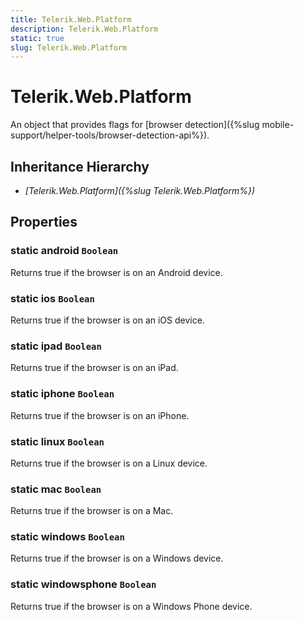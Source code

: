 ```yaml
---
title: Telerik.Web.Platform
description: Telerik.Web.Platform
static: true
slug: Telerik.Web.Platform
---
```


# Telerik.Web.Platform

An object that provides flags for [browser detection]({%slug mobile-support/helper-tools/browser-detection-api%}).

## Inheritance Hierarchy

* *[Telerik.Web.Platform]({%slug Telerik.Web.Platform%})*


## Properties

### static android `Boolean`

Returns true if the browser is on an Android device.

### static ios `Boolean`

Returns true if the browser is on an iOS device.

### static ipad `Boolean`

Returns true if the browser is on an iPad.

### static iphone `Boolean`

Returns true if the browser is on an iPhone.

### static linux `Boolean`

Returns true if the browser is on a Linux device.

### static mac `Boolean`

Returns true if the browser is on a Mac.

### static windows `Boolean`

Returns true if the browser is on a Windows device.

### static windowsphone `Boolean`

Returns true if the browser is on a Windows Phone device.

